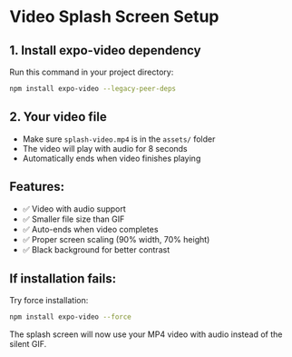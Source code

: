 # Video Splash Screen Setup

## 1. Install expo-video dependency
Run this command in your project directory:
```bash
npm install expo-video --legacy-peer-deps
```

## 2. Your video file
- Make sure `splash-video.mp4` is in the `assets/` folder
- The video will play with audio for 8 seconds
- Automatically ends when video finishes playing

## Features:
- ✅ Video with audio support
- ✅ Smaller file size than GIF
- ✅ Auto-ends when video completes
- ✅ Proper screen scaling (90% width, 70% height)
- ✅ Black background for better contrast

## If installation fails:
Try force installation:
```bash
npm install expo-video --force
```

The splash screen will now use your MP4 video with audio instead of the silent GIF.
